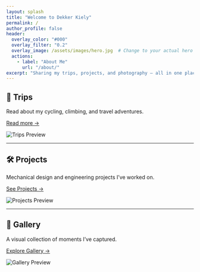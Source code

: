 ```yaml
---
layout: splash
title: "Welcome to Dekker Kiely"
permalink: /
author_profile: false
header:
  overlay_color: "#000"
  overlay_filter: "0.2"
  overlay_image: /assets/images/hero.jpg  # Change to your actual hero image path
  actions:
    - label: "About Me"
      url: "/about/"
excerpt: "Sharing my trips, projects, and photography — all in one place."
---
```


## 🚴 Trips

Read about my cycling, climbing, and travel adventures.

[Read more →](/trips/)

![Trips Preview](/assets/images/trip-preview.jpg)

---

## 🛠️ Projects

Mechanical design and engineering projects I’ve worked on.

[See Projects →](/projects/)

![Projects Preview](/assets/images/project-preview.jpg)

---

## 📸 Gallery

A visual collection of moments I’ve captured.

[Explore Gallery →](/gallery/)

![Gallery Preview](/assets/images/gallery-preview.jpg)


